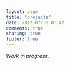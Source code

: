 ```yaml
---
layout: page
title: "projects"
date: 2012-07-30 01:42
comments: true
sharing: true
footer: true
---
```


_Work in progress._